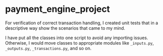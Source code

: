# payment_engine_project

For verification of correct transaction handling, I created unit tests that in a descriptive way show the scenarios that came to my mind.

I have put all the classes into one script to avoid any importing issues. Otherwise, I would move classes to appropriate modules like `_inputs.py`, `_outputs.py`, `_transactions.py`, and so on.